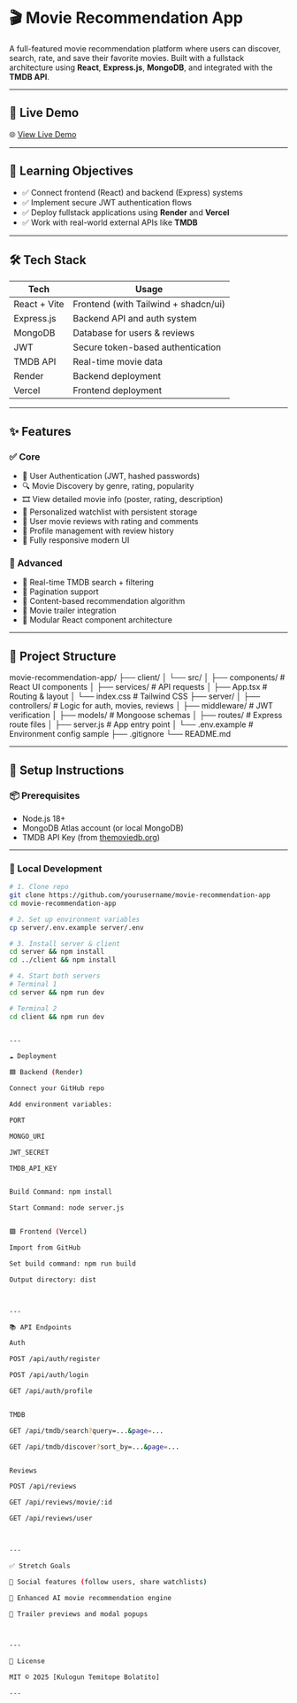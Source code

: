 # 🎬 Movie Recommendation App

A full-featured movie recommendation platform where users can discover, search, rate, and save their favorite movies. Built with a fullstack architecture using **React**, **Express.js**, **MongoDB**, and integrated with the **TMDB API**.

---

## 🚀 Live Demo

🌐 [View Live Demo](https://nkd.in/dwXMQWS7)

---

## 🎯 Learning Objectives

- ✅ Connect frontend (React) and backend (Express) systems
- ✅ Implement secure JWT authentication flows
- ✅ Deploy fullstack applications using **Render** and **Vercel**
- ✅ Work with real-world external APIs like **TMDB**

---

## 🛠 Tech Stack

| Tech         | Usage                           |
|--------------|----------------------------------|
| React + Vite | Frontend (with Tailwind + shadcn/ui) |
| Express.js   | Backend API and auth system      |
| MongoDB      | Database for users & reviews     |
| JWT          | Secure token-based authentication |
| TMDB API     | Real-time movie data             |
| Render       | Backend deployment               |
| Vercel       | Frontend deployment              |

---

## ✨ Features

### ✅ Core

- 🔐 User Authentication (JWT, hashed passwords)
- 🔍 Movie Discovery by genre, rating, popularity
- 🎞️ View detailed movie info (poster, rating, description)
- 🌟 Personalized watchlist with persistent storage
- 📝 User movie reviews with rating and comments
- 🧑 Profile management with review history
- 📱 Fully responsive modern UI

### 🧠 Advanced

- 🧪 Real-time TMDB search + filtering
- 📄 Pagination support
- 🧬 Content-based recommendation algorithm
- 🎥 Movie trailer integration
- 🧩 Modular React component architecture

---

## 📁 Project Structure

movie-recommendation-app/ ├── client/ │   └── src/ │       ├── components/         # React UI components │       ├── services/           # API requests │       ├── App.tsx             # Routing & layout │       └── index.css           # Tailwind CSS ├── server/ │   ├── controllers/            # Logic for auth, movies, reviews │   ├── middleware/             # JWT verification │   ├── models/                 # Mongoose schemas │   ├── routes/                 # Express route files │   ├── server.js               # App entry point │   └── .env.example            # Environment config sample ├── .gitignore └── README.md

---

## 🔧 Setup Instructions

### 📦 Prerequisites

- Node.js 18+
- MongoDB Atlas account (or local MongoDB)
- TMDB API Key (from [themoviedb.org](https://www.themoviedb.org/))

---

### 🧪 Local Development

```bash
# 1. Clone repo
git clone https://github.com/yourusername/movie-recommendation-app
cd movie-recommendation-app

# 2. Set up environment variables
cp server/.env.example server/.env

# 3. Install server & client
cd server && npm install
cd ../client && npm install

# 4. Start both servers
# Terminal 1
cd server && npm run dev

# Terminal 2
cd client && npm run dev


---

☁️ Deployment

🟦 Backend (Render)

Connect your GitHub repo

Add environment variables:

PORT

MONGO_URI

JWT_SECRET

TMDB_API_KEY


Build Command: npm install

Start Command: node server.js


🟩 Frontend (Vercel)

Import from GitHub

Set build command: npm run build

Output directory: dist



---

📚 API Endpoints

Auth

POST /api/auth/register

POST /api/auth/login

GET /api/auth/profile


TMDB

GET /api/tmdb/search?query=...&page=...

GET /api/tmdb/discover?sort_by=...&page=...


Reviews

POST /api/reviews

GET /api/reviews/movie/:id

GET /api/reviews/user



---

✅ Stretch Goals

👥 Social features (follow users, share watchlists)

🧠 Enhanced AI movie recommendation engine

🎥 Trailer previews and modal popups



---

📝 License

MIT © 2025 [Kulogun Temitope Bolatito]

---
